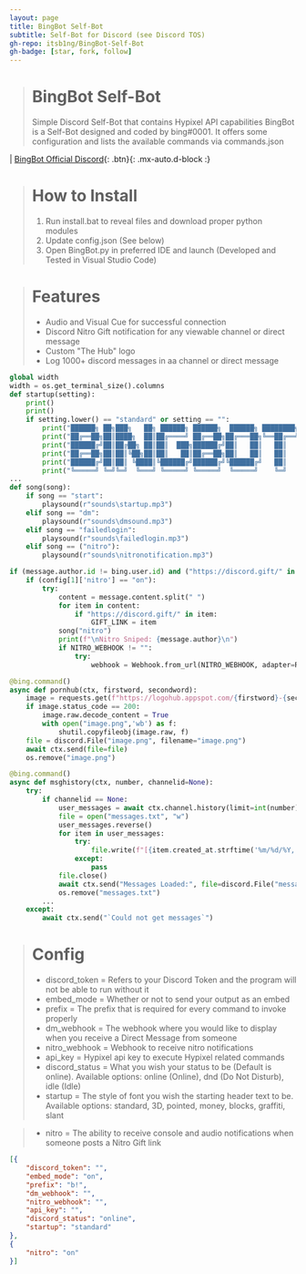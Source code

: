 ```yaml
---
layout: page
title: BingBot Self-Bot
subtitle: Self-Bot for Discord (see Discord TOS)
gh-repo: itsb1ng/BingBot-Self-Bot
gh-badge: [star, fork, follow]
---
```

> # BingBot Self-Bot
> Simple Discord Self-Bot that contains Hypixel API capabilities
> BingBot is a Self-Bot designed and coded by bing#0001. It offers some configuration and lists the available commands via commands.json


| [BingBot Official Discord](https://discord.gg/d6TB9xUBgj){: .btn}{: .mx-auto.d-block :}

> # How to Install
> 1. Run install.bat to reveal files and download proper python modules
> 2. Update config.json (See below)
> 3. Open BingBot.py in preferred IDE and launch (Developed and Tested in Visual Studio Code)

> # Features
> * Audio and Visual Cue for successful connection
> * Discord Nitro Gift notification for any viewable channel or direct message
> * Custom "The Hub" logo
> * Log 1000+ discord messages in aa channel or direct message
```python
global width
width = os.get_terminal_size().columns
def startup(setting):
    print()
    print()
    if setting.lower() == "standard" or setting == "":
        print("██████╗ ██╗███╗   ██╗ ██████╗ ██████╗  ██████╗ ████████╗".center(width))
        print("██╔══██╗██║████╗  ██║██╔════╝ ██╔══██╗██╔═══██╗╚══██╔══╝".center(width))
        print("██████╔╝██║██╔██╗ ██║██║  ███╗██████╔╝██║   ██║   ██║   ".center(width))
        print("██╔══██╗██║██║╚██╗██║██║   ██║██╔══██╗██║   ██║   ██║   ".center(width))
        print("██████╔╝██║██║ ╚████║╚██████╔╝██████╔╝╚██████╔╝   ██║   ".center(width))
        print("╚═════╝ ╚═╝╚═╝  ╚═══╝ ╚═════╝ ╚═════╝  ╚═════╝    ╚═╝   ".center(width))
...
def song(song):
    if song == "start":
        playsound(r"sounds\startup.mp3")
    elif song == "dm":
        playsound(r"sounds\dmsound.mp3")
    elif song == "failedlogin":
        playsound(r"sounds\failedlogin.mp3")
    elif song == ("nitro"):
        playsound(r"sounds\nitronotification.mp3")
```
```python
if (message.author.id != bing.user.id) and ("https://discord.gift/" in message.content):
    if (config[1]['nitro'] == "on"):
        try:
            content = message.content.split(" ")
            for item in content:
                if "https://discord.gift/" in item:
                    GIFT_LINK = item
            song("nitro")
            print(f"\nNitro Sniped: {message.author}\n")
            if NITRO_WEBHOOK != "":
                try:
                    webhook = Webhook.from_url(NITRO_WEBHOOK, adapter=RequestsWebhookAdapter())
```
```python
@bing.command()
async def pornhub(ctx, firstword, secondword):
    image = requests.get(f"https://logohub.appspot.com/{firstword}-{secondword}-120.webp?scheme=white&transparent=true&padding=0", stream=True)
    if image.status_code == 200:
        image.raw.decode_content = True
        with open("image.png",'wb') as f:
            shutil.copyfileobj(image.raw, f)
    file = discord.File("image.png", filename="image.png")
    await ctx.send(file=file)
    os.remove("image.png")
```
```python
@bing.command()
async def msghistory(ctx, number, channelid=None):
    try:
        if channelid == None:
            user_messages = await ctx.channel.history(limit=int(number)).flatten()
            file = open("messages.txt", "w")
            user_messages.reverse()
            for item in user_messages:
                try:
                    file.write(f"[{item.created_at.strftime('%m/%d/%Y, %H:%M:%S')}] {item.author.name}#{item.author.discriminator}: {item.content}\n")
                except:
                    pass
            file.close()
            await ctx.send("Messages Loaded:", file=discord.File("messages.txt"))
            os.remove("messages.txt")
        ...        
    except:
        await ctx.send("`Could not get messages`")
```

> # Config
> * discord_token = Refers to your Discord Token and the program will not be able to run without it
> * embed_mode = Whether or not to send your output as an embed
> * prefix = The prefix that is required for every command to invoke properly
> * dm_webhook = The webhook where you would like to display when you receive a Direct Message from someone
> * nitro_webhook = Webhook to receive nitro notifications
> * api_key = Hypixel api key to execute Hypixel related commands
> * discord_status = What you wish your status to be (Default is online). Available options: online (Online), dnd (Do Not Disturb), idle (Idle)
> * startup = The style of font you wish the starting header text to be. Available options: standard, 3D, pointed, money, blocks, graffiti, slant

> * nitro = The ability to receive console and audio notifications when someone posts a Nitro Gift link
```json
[{
    "discord_token": "",
    "embed_mode": "on",
    "prefix": "b!",
    "dm_webhook": "",
    "nitro_webhook": "",
    "api_key": "",
    "discord_status": "online",
    "startup": "standard"
},
{
    "nitro": "on"
}]
```